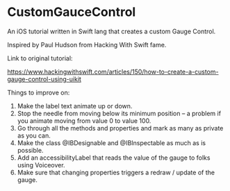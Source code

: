 # CustomGauceControl

An iOS tutorial written in Swift lang that creates a custom Gauge Control.

Inspired by Paul Hudson from Hacking With Swift fame.

Link to original tutorial:

https://www.hackingwithswift.com/articles/150/how-to-create-a-custom-gauge-control-using-uikit

Things to improve on:
<ol>
<li>Make the label text animate up or down.</li>
<li>Stop the needle from moving below its minimum position – a problem if you animate moving from value 0 to value 100.</li>
<li>Go through all the methods and properties and mark as many as private as you can.</li>
<li>Make the class @IBDesignable and @IBInspectable as much as is possible.</li>
<li>Add an accessibilityLabel that reads the value of the gauge to folks using Voiceover.</li>
<li>Make sure that changing properties triggers a redraw / update of the gauge.</li>
</ol>

